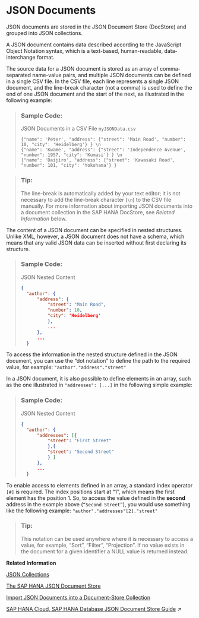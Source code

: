 <!-- loiob79fda306ef84f098f9ddfac772438eb -->

# JSON Documents

JSON documents are stored in the JSON Document Store \(DocStore\) and grouped into JSON collections.

A JSON document contains data described according to the JavaScript Object Notation syntax, which is a text-based, human-readable, data-interchange format.

The source data for a JSON document is stored as an array of comma-separated name-value pairs, and multiple JSON documents can be defined in a single CSV file. In the CSV file, each line represents a single JSON document, and the line-break character \(not a comma\) is used to define the end of one JSON document and the start of the next, as illustrated in the following example:

> ### Sample Code:  
> JSON Documents in a CSV File `myJSONData.csv`
> 
> ```
> {"name": 'Peter', "address": {"street": 'Main Road', "number": 10, "city": 'Heidelberg'} } \n
> {"name": 'Kwame', "address": {"street": 'Independence Avenue', "number": 1957, "city": 'Kumasi'} } \n
> {"name": 'Daijiro', "address": {"street": 'Kawasaki Road', "number": 101, "city": 'Yokohama'} }
> ```

> ### Tip:  
> The line-break is automatically added by your text editor; it is not necessary to add the line-break character \(`\n`\) to the CSV file manually. For more information about importing JSON documents into a document collection in the SAP HANA DocStore, see *Related Information* below.

The content of a JSON document can be specified in nested structures. Unlike XML, however, a JSON document does not have a schema, which means that any valid JSON data can be inserted without first declaring its structure.

> ### Sample Code:  
> JSON Nested Content
> 
> ```json
> { 
>   "author": { 
>       "address": { 
>           "street": "Main Road", 
>           "number": 10,
>           "city": 'Heidelberg' 
>           }, 
>           ... 
>       }, 
>       ... 
>   } 
> ```

To access the information in the nested structure defined in the JSON document, you can use the “dot notation” to define the path to the required value, for example: `"author"."address"."street"`

In a JSON document, it is also possible to define elements in an array, such as the one illustrated in `"addresses": [...]` in the following simple example:

> ### Sample Code:  
> JSON Nested Content
> 
> ```json
> { 
>   "author": { 
>       "addresses": [{ 
>           "street": "First Street" 
>           },{ 
>           "street": "Second Street" 
>           } ]
>       }, 
>       ... 
>   } 
> ```

To enable access to elements defined in an array, a standard index operator `[#]` is required. The index positions start at “1”, which means the first element has the position 1. So, to access the value defined in the **second** address in the example above \(<code>“Second Street”</code>\), you would use something like the following example: `"author"."addresses"[2]."street"`

> ### Tip:  
> This notation can be used anywhere where it is necessary to access a value, for example, “Sort”, “Filter”, “Projection”. If no value exists in the document for a given identifier a NULL value is returned instead.

**Related Information**  


[JSON Collections](json-collections-66a8d33.md "JSON documents are grouped together as “collections ” that are stored in the SAP HANA Documentation Store (DocStore).")

[The SAP HANA JSON Document Store](the-sap-hana-json-document-store-3872240.md "The SAP HANA Document Store contains JSON artifacts grouped in collections.")

[Import JSON Documents into a Document-Store Collection](import-json-documents-into-a-document-store-collection-cf46dc4.md "Import JSON data from a CSV file into a collection in the SAP HANA Document Store.")

[SAP HANA Cloud, SAP HANA Database JSON Document Store Guide](https://help.sap.com/viewer/f2d68919a1ad437fac08cc7d1584ff56/2024_3_QRC/en-US/dca379e9c94940e998d9d4b5c656d1bd.html "This guide explains the SAP HANA JSON Document Store.") :arrow_upper_right:

